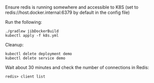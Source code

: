 Ensure redis is running somewhere and accessible to K8S (set to redis://host.docker.internal:6379 by default in the config file)

Run the following:

```
./gradlew jibDockerBuild
kubectl apply -f k8s.yml
```

Cleanup:

```
kubectl delete deployment demo
kubectl delete service demo
```

Wait about 30 minutes and check the number of connections in Redis:
```
redis> client list
```
